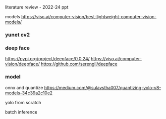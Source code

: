  literature review - 2022-24
ppt


models 
https://viso.ai/computer-vision/best-lightweight-computer-vision-models/
### yunet cv2

### deep face
https://pypi.org/project/deepface/0.0.24/
https://viso.ai/computer-vision/deepface/
https://github.com/serengil/deepface



### model

onnx and quantize
https://medium.com/@sulavstha007/quantizing-yolo-v8-models-34c39a2c10e2

yolo from scratch

batch inference


 

